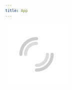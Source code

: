 ```yaml
---
title: App
---
```


<div id="app"></div>
<div id="overlay-loading">
  <img src="assets/images/loading.svg">
</div>

<script type="module">
  import { initializeApp } from 'https://www.gstatic.com/firebasejs/10.13.1/firebase-app.js'
  import { getAuth, signInWithPopup, GoogleAuthProvider } from 'https://www.gstatic.com/firebasejs/10.13.1/firebase-auth.js'

  window.env = {}
  window.env.API_URL = 'https://app-74ijiatkua-uc.a.run.app'
  window.env.access_token = () => localStorage.getItem('access_token') || null
  window.env.access_token.expires_at = () => {
    try {
      return 1000*JSON.parse(atob(window.env.access_token().split('.')[1])).exp
    } catch {
      return 0
    }
  }
  window.env.login = () => {
    localStorage.removeItem('access_token')
    return new Promise((resolve, reject) => {
      signInWithPopup(getAuth(), new GoogleAuthProvider())
        .then((result) => {
          localStorage.setItem('access_token', result.user.accessToken)
          resolve(true)
        })
        .catch((error) => {
          console.error('login error', error)
          localStorage.removeItem('access_token')
          reject(error)
        })
    })
  }

  initializeApp({
    projectId: 'app-514b35c713e28fcb31fc',
    authDomain: 'app-514b35c713e28fcb31fc.firebaseapp.com',
    apiKey: 'AIzaSyBmrvd67uft_jBntHOvhij49NAudCxxcAI',
  })

  // MAIN PROGRAM
  document.addEventListener('DOMContentLoaded', async () => {
    if (!window.env.access_token() || Date.now() > expired_at)
      await window.env.login()
    try {
      await fetch(`${window.env.API_URL}/users/@me`, {
        headers: { Authorization: `Bearer ${window.env.access_token()}` } })
    } catch {
      await window.env.login()
    }

    const $app = { id: (window.location.search.split('?')[1] || 'index') }
    $app.content = await fetch(`${window.env.API_URL}?${$app.id}`, {
      headers: { Authorization: `Bearer ${window.env.access_token()}` } })
    document.querySelector('#app').innerHTML = await $app.content.text()

    const style = document.createElement('style')
    style.setAttribute('type', 'text/css')
    $app.style = await fetch(`${window.env.API_URL}?${$app.id}&path=style.css`, {
      headers: { Authorization: `Bearer ${window.env.access_token()}` } })
    style.innerHTML = await $app.style.text()
    document.body.appendChild(style)

    const script = document.createElement('script')
    script.setAttribute('type', 'application/javascript')
    $app.script = await fetch(`${window.env.API_URL}?${$app.id}&path=script.js`, {
      headers: { Authorization: `Bearer ${window.env.access_token()}` } })
    script.text = await $app.script.text()
    document.body.appendChild(script)

    // Show #app
    document.querySelector('.markdown-body>div#app').style.display = 'block'
  }, { once: true })
</script>
